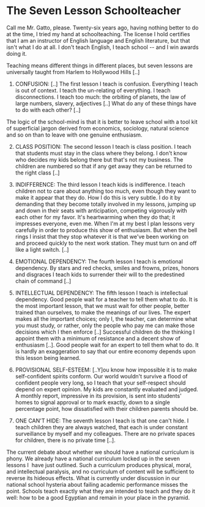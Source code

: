 # The Seven Lesson Schoolteacher

Call me Mr. Gatto, please. Twenty-six years ago, having nothing better
to do at the time, I tried my hand at schoolteaching. The license I
hold certifies that I am an instructor of English language and English
literature, but that isn't what I do at all. I don't teach English, I
teach school -- and I win awards doing it.

Teaching means different things in different places, but seven lessons
are universally taught from Harlem to Hollywood Hills [..]

1. CONFUSION: [..] The first lesson I teach is confusion. Everything I
teach is out of context. I teach the un-relating of everything. I
teach disconnections. I teach too much: the orbiting of planets, the
law of large numbers, slavery, adjectives [..] What do any of these
things have to do with each other? [..]

The logic of the school-mind is that it is better to leave school with
a tool kit of superficial jargon derived from economics, sociology,
natural science and so on than to leave with one genuine enthusiasm.

2. CLASS POSITION: The second lesson I teach is class position. I
teach that students must stay in the class where they belong. I don't
know who decides my kids belong there but that's not my business. The
children are numbered so that if any get away they can be returned to
the right class [..]

3. INDIFFERENCE: The third lesson I teach kids is indifference. I
teach children not to care about anything too much, even though they
want to make it appear that they do. How I do this is very subtle. I
do it by demanding that they become totally involved in my lessons,
jumping up and down in their seats with anticipation, competing
vigorously with each other for my favor. It's heartwarming when they
do that; it impresses everyone, even me. When I'm at my best I plan
lessons very carefully in order to produce this show of
enthusiasm. But when the bell rings I insist that they stop whatever
it is that we've been working on and proceed quickly to the next work
station. They must turn on and off like a light switch. [..]

4. EMOTIONAL DEPENDENCY: The fourth lesson I teach is emotional
dependency. By stars and red checks, smiles and frowns, prizes, honors
and disgraces I teach kids to surrender their will to the predestined
chain of command [..]

5. INTELLECTUAL DEPENDENCY: The fifth lesson I teach is intellectual 
dependency. Good people wait for a teacher to tell them what to do. It
is the most important lesson, that we must wait for other people,
better trained than ourselves, to make the meanings of our lives. The
expert makes all the important choices; only I, the teacher, can
determine what you must study, or rather, only the people who pay me
can make those decisions which I then enforce [..] Successful children
do the thinking I appoint them with a minimum of resistance and a
decent show of enthusiasm [..]. Good people wait for an expert to tell
them what to do. It is hardly an exaggeration to say that our entire
economy depends upon this lesson being learned.

6. PROVISIONAL SELF-ESTEEM: [..Y]ou know how impossible it is to make
self-confident spirits conform. Our world wouldn't survive a flood of
confident people very long, so I teach that your self-respect should
depend on expert opinion. My kids are constantly evaluated and
judged. A monthly report, impressive in its provision, is sent into
students' homes to signal approval or to mark exactly, down to a
single percentage point, how dissatisfied with their children parents
should be.

7. ONE CAN'T HIDE: The seventh lesson I teach is that one can't
hide. I teach children they are always watched, that each is under
constant surveillance by myself and my colleagues. There are no
private spaces for children, there is no private time [..].

The current debate about whether we should have a national curriculum
is phony. We already have a national curriculum locked up in the seven
lessons I  have just outlined. Such a curriculum produces physical,
moral, and intellectual paralysis, and no curriculum of content will
be sufficient to reverse its hideous effects. What is currently under
discussion in our national school hysteria about failing academic
performance misses the point. Schools teach exactly what they are
intended to teach and they do it well: how to be a good Egyptian and
remain in your place in the pyramid.


